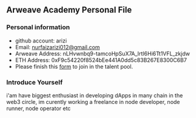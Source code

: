 ## Arweave Academy Personal File

### Personal information

- github account: arizi 
- Email: nurfaizarizi012@gmail.com  
- Arweave Address: nLHvwnbq9-tamcoHpSuX7A_lrtI6Hi6Tt1VFL_zkjdw
- ETH Address: 0xF9c54220f8524bEe441A0dd5c83B267E8300C6B7
- Please finish this [form](https://docs.google.com/forms/d/e/1FAIpQLSfWA5fIIcBgmRppm3jNz5vmf9Mai_QMVil-2pO4r7YKn_Zhtw/viewform?usp=sf_link) to join in the talent pool.

### Introduce Yourself
 i'am have biggest enthusiast in developing dApps in many chain in the web3 circle, im curently working a freelance in node developer, node runner, node operator etc
